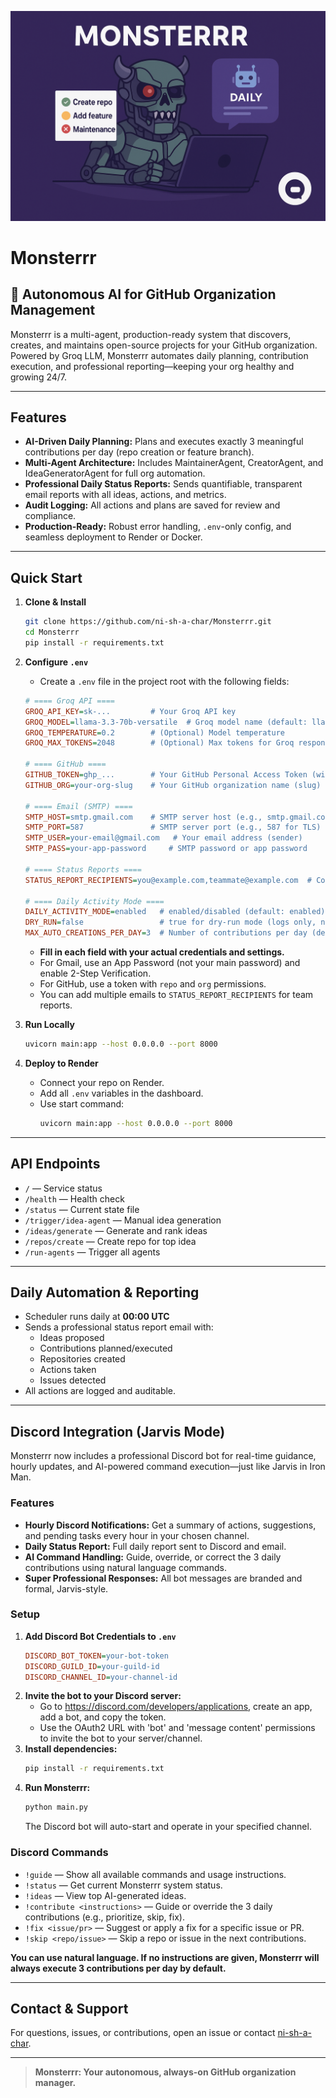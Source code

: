![Monsterrr Logo](Monsterrr.png)
# Monsterrr

## 🚀 Autonomous AI for GitHub Organization Management

Monsterrr is a multi-agent, production-ready system that discovers, creates, and maintains open-source projects for your GitHub organization. Powered by Groq LLM, Monsterrr automates daily planning, contribution execution, and professional reporting—keeping your org healthy and growing 24/7.

---

## Features
- **AI-Driven Daily Planning:** Plans and executes exactly 3 meaningful contributions per day (repo creation or feature branch).
- **Multi-Agent Architecture:** Includes MaintainerAgent, CreatorAgent, and IdeaGeneratorAgent for full org automation.
- **Professional Daily Status Reports:** Sends quantifiable, transparent email reports with all ideas, actions, and metrics.
- **Audit Logging:** All actions and plans are saved for review and compliance.
- **Production-Ready:** Robust error handling, `.env`-only config, and seamless deployment to Render or Docker.

---

## Quick Start
1. **Clone & Install**
   ```sh
   git clone https://github.com/ni-sh-a-char/Monsterrr.git
   cd Monsterrr
   pip install -r requirements.txt
   ```
2. **Configure `.env`**
   - Create a `.env` file in the project root with the following fields:
   
   ```ini
   # ==== Groq API ====
   GROQ_API_KEY=sk-...         # Your Groq API key
   GROQ_MODEL=llama-3.3-70b-versatile  # Groq model name (default: llama-3.3-70b-versatile)
   GROQ_TEMPERATURE=0.2        # (Optional) Model temperature
   GROQ_MAX_TOKENS=2048        # (Optional) Max tokens for Groq responses

   # ==== GitHub ====
   GITHUB_TOKEN=ghp_...        # Your GitHub Personal Access Token (with repo/org permissions)
   GITHUB_ORG=your-org-slug    # Your GitHub organization name (slug)

   # ==== Email (SMTP) ====
   SMTP_HOST=smtp.gmail.com    # SMTP server host (e.g., smtp.gmail.com)
   SMTP_PORT=587               # SMTP server port (e.g., 587 for TLS)
   SMTP_USER=your-email@gmail.com   # Your email address (sender)
   SMTP_PASS=your-app-password     # SMTP password or app password

   # ==== Status Reports ====
   STATUS_REPORT_RECIPIENTS=you@example.com,teammate@example.com  # Comma-separated list of recipient emails

   # ==== Daily Activity Mode ====
   DAILY_ACTIVITY_MODE=enabled   # enabled/disabled (default: enabled)
   DRY_RUN=false                 # true for dry-run mode (logs only, no actions)
   MAX_AUTO_CREATIONS_PER_DAY=3  # Number of contributions per day (default: 3)
   ```

   - **Fill in each field with your actual credentials and settings.**
   - For Gmail, use an App Password (not your main password) and enable 2-Step Verification.
   - For GitHub, use a token with `repo` and `org` permissions.
   - You can add multiple emails to `STATUS_REPORT_RECIPIENTS` for team reports.
3. **Run Locally**
   ```sh
   uvicorn main:app --host 0.0.0.0 --port 8000
   ```
4. **Deploy to Render**
   - Connect your repo on Render.
   - Add all `.env` variables in the dashboard.
   - Use start command:
     ```sh
     uvicorn main:app --host 0.0.0.0 --port 8000
     ```

---

## API Endpoints
- `/` — Service status
- `/health` — Health check
- `/status` — Current state file
- `/trigger/idea-agent` — Manual idea generation
- `/ideas/generate` — Generate and rank ideas
- `/repos/create` — Create repo for top idea
- `/run-agents` — Trigger all agents

---

## Daily Automation & Reporting
- Scheduler runs daily at **00:00 UTC**
- Sends a professional status report email with:
  - Ideas proposed
  - Contributions planned/executed
  - Repositories created
  - Actions taken
  - Issues detected
- All actions are logged and auditable.

---

## Discord Integration (Jarvis Mode)
Monsterrr now includes a professional Discord bot for real-time guidance, hourly updates, and AI-powered command execution—just like Jarvis in Iron Man.

### Features
- **Hourly Discord Notifications:** Get a summary of actions, suggestions, and pending tasks every hour in your chosen channel.
- **Daily Status Report:** Full daily report sent to Discord and email.
- **AI Command Handling:** Guide, override, or correct the 3 daily contributions using natural language commands.
- **Super Professional Responses:** All bot messages are branded and formal, Jarvis-style.

### Setup
1. **Add Discord Bot Credentials to `.env`**
   ```ini
   DISCORD_BOT_TOKEN=your-bot-token
   DISCORD_GUILD_ID=your-guild-id
   DISCORD_CHANNEL_ID=your-channel-id
   ```
2. **Invite the bot to your Discord server:**
   - Go to https://discord.com/developers/applications, create an app, add a bot, and copy the token.
   - Use the OAuth2 URL with 'bot' and 'message content' permissions to invite the bot to your server/channel.
3. **Install dependencies:**
   ```sh
   pip install -r requirements.txt
   ```
4. **Run Monsterrr:**
   ```sh
   python main.py
   ```
   The Discord bot will auto-start and operate in your specified channel.

### Discord Commands
- `!guide` — Show all available commands and usage instructions.
- `!status` — Get current Monsterrr system status.
- `!ideas` — View top AI-generated ideas.
- `!contribute <instructions>` — Guide or override the 3 daily contributions (e.g., prioritize, skip, fix).
- `!fix <issue/pr>` — Suggest or apply a fix for a specific issue or PR.
- `!skip <repo/issue>` — Skip a repo or issue in the next contributions.

**You can use natural language. If no instructions are given, Monsterrr will always execute 3 contributions per day by default.**

---

## Contact & Support
For questions, issues, or contributions, open an issue or contact [ni-sh-a-char](mailto:piyushmishra.professional@gmail.com).

---

> **Monsterrr: Your autonomous, always-on GitHub organization manager.**

